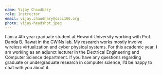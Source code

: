 ```yaml
---
name: Vijay Chaudhary
role: Instructor
email: vijay.chaudhary@csci100.org
photo: vijay-headshot.jpeg
---
```

I am a 4th year graduate student at Howard University working with Prof. Danda B. Rawat in the CWiNs lab. My research works mostly involve wireless virtualization and cyber physical systems. For this academic year, I am working as an adjunct lecturer in the Electrical Engineering and Computer Science department. If you have any questions regarding graduate or undergraduate research in computer science, I’d be happy to chat with you about it.
